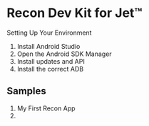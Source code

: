 # Recon Dev Kit for Jet™

Setting Up Your Environment

1. Install Android Studio
2. Open the Android SDK Manager
3. Install updates and API
4. Install the correct ADB

## Samples

1. My First Recon App
2. 